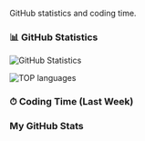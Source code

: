 GitHub statistics and coding time.

### 📊 GitHub Statistics
![GitHub Statistics](https://github-readme-stats.vercel.app/api?username=Mar4ella89&show_icons=true&theme=tokyonight)

![TOP languages](https://github-readme-stats.vercel.app/api/top-langs/?username=Mar4ella89&layout=compact&langs_count=10&theme=tokyonight)

### ⏱ Coding Time (Last Week)
<!--START_SECTION:waka-->
<!--END_SECTION:waka-->

### My GitHub Stats


